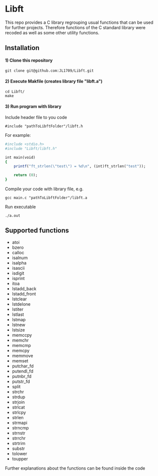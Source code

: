 # Libft
This repo provides a C library regrouping usual functions that can be used for further projects. Therefore functions of the C standard library were recoded as well as some other utility functions.

## Installation

#### 1) Clone this repository 
```
git clone git@github.com:JL1709/Libft.git
```

#### 2) Execute Makfile (creates library file "libft.a")
```
cd Libft/
make
```

#### 3)  Run program with library
Include header file to you code
```
#include "pathToLibftFolder"/libft.h
```
For example:
```ruby
#include <stdio.h>
#include "Libft/libft.h"

int main(void)
{
	printf("ft_strlen(\"test\") = %d\n", (int)ft_strlen("test"));

	return (0);
}
```

Compile your code with library file, e.g.
```
gcc main.c "pathToLibftFolder"/libft.a
```

Run executable
```
./a.out
```

## Supported functions
- atoi
- bzero
- calloc
- isalnum
- isalpha
- isascii
- isdigit
- isprint
- itoa
- lstadd_back
- lstadd_front
- lstclear
- lstdelone
- lstiter
- lstlast
- lstmap
- lstnew
- lstsize
- memccpy
- memchr
- memcmp
- memcpy  
- memmove
- memset
- putchar_fd
- putendl_fd
- putnbr_fd
- putstr_fd
- split
- strchr
- strdup
- strjoin
- strlcat
- strlcpy
- strlen
- strmapi
- strncmp
- strnstr
- strrchr
- strtrim
- substr
- tolower
- toupper
		
Further explanations about the functions can be found inside the code

